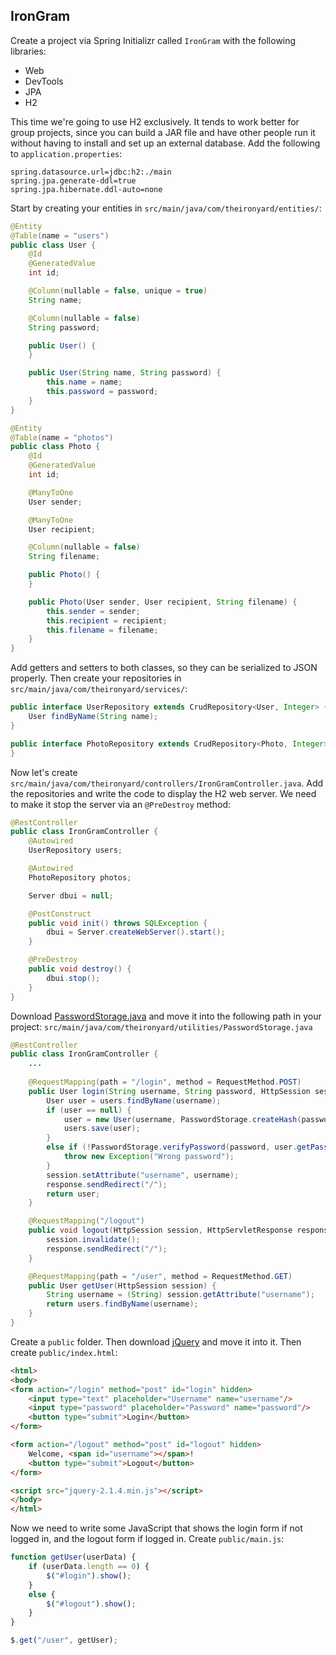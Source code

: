 ## IronGram

Create a project via Spring Initializr called `IronGram` with the following libraries:

* Web
* DevTools
* JPA
* H2

This time we're going to use H2 exclusively. It tends to work better for group projects, since you can build a JAR file and have other people run it without having to install and set up an external database. Add the following to `application.properties`:

```
spring.datasource.url=jdbc:h2:./main
spring.jpa.generate-ddl=true
spring.jpa.hibernate.ddl-auto=none
```

Start by creating your entities in `src/main/java/com/theironyard/entities/`:

```java
@Entity
@Table(name = "users")
public class User {
    @Id
    @GeneratedValue
    int id;

    @Column(nullable = false, unique = true)
    String name;

    @Column(nullable = false)
    String password;

    public User() {
    }

    public User(String name, String password) {
        this.name = name;
        this.password = password;
    }
}
```

```java
@Entity
@Table(name = "photos")
public class Photo {
    @Id
    @GeneratedValue
    int id;

    @ManyToOne
    User sender;

    @ManyToOne
    User recipient;

    @Column(nullable = false)
    String filename;

    public Photo() {
    }

    public Photo(User sender, User recipient, String filename) {
        this.sender = sender;
        this.recipient = recipient;
        this.filename = filename;
    }
}
```

Add getters and setters to both classes, so they can be serialized to JSON properly. Then create your repositories in `src/main/java/com/theironyard/services/`:

```java
public interface UserRepository extends CrudRepository<User, Integer> {
    User findByName(String name);
}
```

```java
public interface PhotoRepository extends CrudRepository<Photo, Integer> {
}
```

Now let's create `src/main/java/com/theironyard/controllers/IronGramController.java`. Add the repositories and write the code to display the H2 web server. We need to make it stop the server via an `@PreDestroy` method:

```java
@RestController
public class IronGramController {
    @Autowired
    UserRepository users;

    @Autowired
    PhotoRepository photos;

    Server dbui = null;

    @PostConstruct
    public void init() throws SQLException {
        dbui = Server.createWebServer().start();
    }

    @PreDestroy
    public void destroy() {
        dbui.stop();
    }
}
```

Download [PasswordStorage.java](https://raw.githubusercontent.com/defuse/password-hashing/master/PasswordStorage.java) and move it into the following path in your project: `src/main/java/com/theironyard/utilities/PasswordStorage.java`

```java
@RestController
public class IronGramController {
    ...
    
    @RequestMapping(path = "/login", method = RequestMethod.POST)
    public User login(String username, String password, HttpSession session, HttpServletResponse response) throws Exception {
        User user = users.findByName(username);
        if (user == null) {
            user = new User(username, PasswordStorage.createHash(password));
            users.save(user);
        }
        else if (!PasswordStorage.verifyPassword(password, user.getPassword())) {
            throw new Exception("Wrong password");
        }
        session.setAttribute("username", username);
        response.sendRedirect("/");
        return user;
    }

    @RequestMapping("/logout")
    public void logout(HttpSession session, HttpServletResponse response) throws IOException {
        session.invalidate();
        response.sendRedirect("/");
    }

    @RequestMapping(path = "/user", method = RequestMethod.GET)
    public User getUser(HttpSession session) {
        String username = (String) session.getAttribute("username");
        return users.findByName(username);
    }
}
```

Create a `public` folder. Then download [jQuery](http://jquery.com/download/) and move it into it. Then create `public/index.html`:

```html
<html>
<body>
<form action="/login" method="post" id="login" hidden>
    <input type="text" placeholder="Username" name="username"/>
    <input type="password" placeholder="Password" name="password"/>
    <button type="submit">Login</button>
</form>

<form action="/logout" method="post" id="logout" hidden>
    Welcome, <span id="username"></span>!
    <button type="submit">Logout</button>
</form>

<script src="jquery-2.1.4.min.js"></script>
</body>
</html>
```

Now we need to write some JavaScript that shows the login form if not logged in, and the logout form if logged in. Create `public/main.js`:

```js
function getUser(userData) {
    if (userData.length == 0) {
        $("#login").show();
    }
    else {
        $("#logout").show();
    }
}

$.get("/user", getUser);
```

